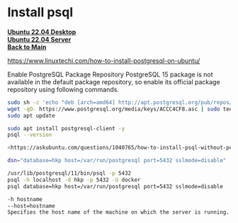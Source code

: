 # Install psql

**[Ubuntu 22.04 Desktop](../../../ubuntu22-04/desktop-install.md)**\
**[Ubuntu 22.04 Server](../../../ubuntu22-04/server-install.md)**\
**[Back to Main](../../../../README.md)**

<https://www.linuxtechi.com/how-to-install-postgresql-on-ubuntu/>

Enable PostgreSQL Package Repository
PostgreSQL 15 package is not available in the default package repository, so enable its official package repository using following commands.

```bash
sudo sh -c 'echo "deb [arch=amd64] http://apt.postgresql.org/pub/repos/apt $(lsb_release -cs)-pgdg main" > /etc/apt/sources.list.d/pgdg.list'
wget -qO- https://www.postgresql.org/media/keys/ACCC4CF8.asc | sudo tee /etc/apt/trusted.gpg.d/pgdg.asc &>/dev/null
sudo apt update

sudo apt install postgresql-client -y
psql --version

<https://askubuntu.com/questions/1040765/how-to-install-psql-without-postgres>

dsn="database=hkp host=/var/run/postgresql port=5432 sslmode=disable"

/usr/lib/postgresql/11/bin/psql -p 5432
psql -h localhost -d hkp -p 5432 -U docker
psql database=hkp host=/var/run/postgresql port=5432 sslmode=disable

-h hostname
--host=hostname
Specifies the host name of the machine on which the server is running. If the value begins with a slash, it is used as the directory for the Unix-domain socket.
